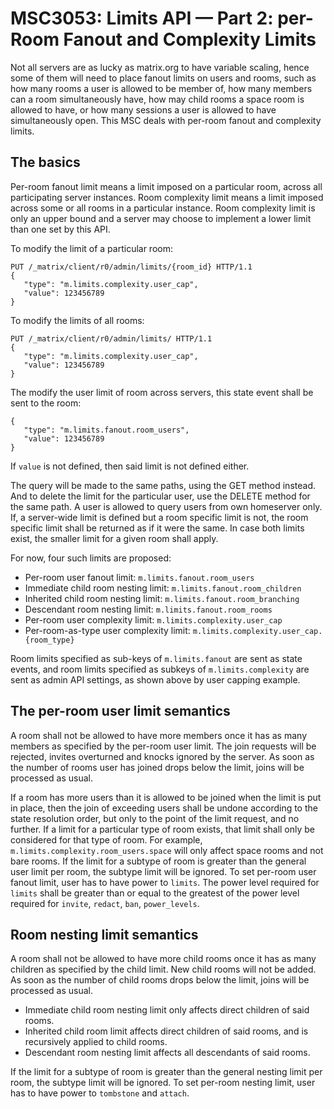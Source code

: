 # MSC3053: Limits API — Part 2: per-Room Fanout and Complexity Limits

Not all servers are as lucky as matrix.org to have variable scaling,
hence some of them will need to place fanout limits on users and rooms,
such as how many rooms a user is allowed to be member of, how many members can
a room simultaneously have, how may child rooms a space room is allowed
to have, or how many sessions a user is allowed to have simultaneously open.
This MSC deals with per-room fanout and complexity limits.

## The basics

Per-room fanout limit means a limit imposed on a particular room, across
all participating server instances. Room complexity limit means a limit
imposed across some or all rooms in a particular instance. Room complexity
limit is only an upper bound and a server may choose to implement
a lower limit than one set by this API.

To modify the limit of a particular room:
```
PUT /_matrix/client/r0/admin/limits/{room_id} HTTP/1.1
{
   "type": "m.limits.complexity.user_cap",
   "value": 123456789
}
```

To modify the limits of all rooms:
```
PUT /_matrix/client/r0/admin/limits/ HTTP/1.1
{
   "type": "m.limits.complexity.user_cap",
   "value": 123456789
}
```

The modify the user limit of room across servers, this state event shall be
sent to the room:
```
{
   "type": "m.limits.fanout.room_users",
   "value": 123456789
}
```

If `value` is not defined, then said limit is not defined either.

The query will be made to the same paths, using the GET method instead.
And to delete the limit for the particular user, use the DELETE method
for the same path. A user is allowed to query users from own homeserver only.
If, a server-wide limit is defined but a room specific limit is not,
the room specific limit shall be returned as if it were the same. In case
both limits exist, the smaller limit for a given room shall apply.

For now, four such limits are proposed:

* Per-room user fanout limit: `m.limits.fanout.room_users`
* Immediate child room nesting limit: `m.limits.fanout.room_children`
* Inherited child room nesting limit: `m.limits.fanout.room_branching`
* Descendant room nesting limit: `m.limits.fanout.room_rooms`
* Per-room user complexity limit: `m.limits.complexity.user_cap`
 * Per-room-as-type user complexity limit: `m.limits.complexity.user_cap.{room_type}`

Room limits specified as sub-keys of `m.limits.fanout` are sent as state events,
and room limits specified as subkeys of `m.limits.complexity` are sent as admin
API settings, as shown above by user capping example.

## The per-room user limit semantics

A room shall not be allowed to have more members once it has as many members as 
specified by the per-room user limit. The join requests will be rejected,
invites overturned and knocks ignored by the server. As soon as the number of
rooms user has joined drops below the limit, joins will be processed as usual.

If a room has more users than it is allowed to be joined when the limit is put
in place, then the join of exceeding users shall be undone according to
the state resolution order, but only to the point of the limit request,
and no further. If a limit for a particular type of room exists, that limit
shall only be considered for that type of room. For example,
`m.limits.complexity.room_users.space` will only affect space rooms and
not bare rooms. If the limit for a subtype of room is greater than
the general user limit per room, the subtype limit will be ignored.
To set per-room user fanout limit, user has to have power to `limits`.
The power level required for `limits` shall be greater than or equal to
the greatest of the power level required for `invite`, `redact`, `ban`,
`power_levels`.

## Room nesting limit semantics

A room shall not be allowed to have more child rooms once it has as many children
as specified by the child limit. New child rooms will not be added. As soon as
the number of child rooms drops below the limit, joins will be processed as usual.

* Immediate child room nesting limit only affects direct children of said rooms.
* Inherited child room limit affects direct children of said rooms, and
 is recursively applied to child rooms.
* Descendant room nesting limit affects all descendants of said rooms.

If the limit for a subtype of room is greater than the general nesting limit
per room, the subtype limit will be ignored. To set per-room nesting limit,
user has to have power to `tombstone` and `attach`.
